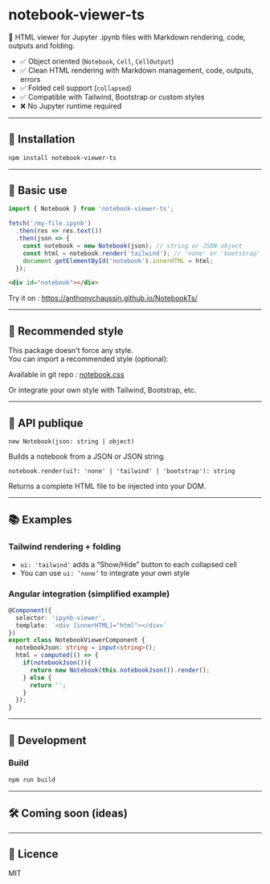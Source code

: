 # notebook-viewer-ts

📘 HTML viewer for Jupyter .ipynb files with Markdown rendering, code, outputs and folding.

- ✅ Object oriented (`Notebook`, `Cell`, `CellOutput`)
- ✅ Clean HTML rendering with Markdown management, code, outputs, errors
- ✅ Folded cell support (`collapsed`)
- ✅ Compatible with Tailwind, Bootstrap or custom styles
- ❌ No Jupyter runtime required

---

## 🚀 Installation

```bash
npm install notebook-viewer-ts
```

---

## 🔧 Basic use

```ts
import { Notebook } from 'notebook-viewer-ts';

fetch('/my-file.ipynb')
  .then(res => res.text())
  .then(json => {
    const notebook = new Notebook(json); // string or JSON object
    const html = notebook.render('tailwind'); // 'none' or 'bootstrap' to
    document.getElementById('notebook').innerHTML = html;
  });
```

```html
<div id="notebook"></div>
```

Try it on : https://anthonychaussin.github.io/NotebookTs/

---

## 💅 Recommended style

This package doesn't force any style.  
You can import a recommended style (optional):

Available in git repo : [notebook.css](https://github.com/anthonychaussin/NotebookTs/blob/master/demo/notebook.css)

Or integrate your own style with Tailwind, Bootstrap, etc.

---

## 📘 API publique

`new Notebook(json: string | object)`

Builds a notebook from a JSON or JSON string.

`notebook.render(ui?: 'none' | 'tailwind' | 'bootstrap'): string`

Returns a complete HTML file to be injected into your DOM.

---

## 📚 Examples

### Tailwind rendering + folding
- `ui: 'tailwind'` adds a “Show/Hide” button to each collapsed cell
- You can use `ui: ‘none’` to integrate your own style

### Angular integration (simplified example)

```ts
@Component({
  selector: 'ipynb-viewer',
  template: `<div [innerHTML]="html"></div>`
})
export class NotebookViewerComponent {
  notebookJson: string = input<string>();
  html = computed(() => {
    if(notebookJson()){
      return new Notebook(this.notebookJson()).render();
    } else {
      return '';
    }
  });
}
```

---

## 🔧 Development

### Build

```bash
npm run build
```
---

## 🛠️ Coming soon (ideas)


---

## 📄 Licence

MIT
